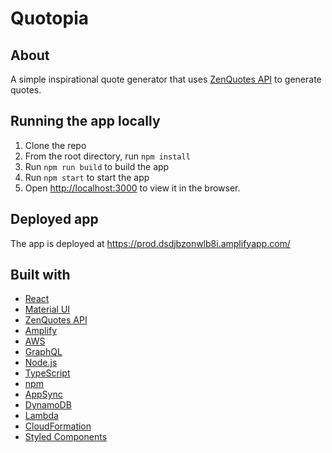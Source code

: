 # Quotopia

## About

A simple inspirational quote generator that uses
[ZenQuotes API](https://zenquotes.io/) to generate quotes.

## Running the app locally

1. Clone the repo
2. From the root directory, run `npm install`
3. Run `npm run build` to build the app
4. Run `npm start` to start the app
5. Open [http://localhost:3000](http://localhost:3000) to view it in the browser.

## Deployed app

The app is deployed at <https://prod.dsdjbzonwlb8i.amplifyapp.com/>

## Built with

- [React](https://reactjs.org/)
- [Material UI](https://material-ui.com/)
- [ZenQuotes API](https://zenquotes.io/)
- [Amplify](https://aws.amazon.com/amplify/)
- [AWS](https://aws.amazon.com/)
- [GraphQL](https://graphql.org/)
- [Node.js](https://nodejs.org/en/)
- [TypeScript](https://www.typescriptlang.org/)
- [npm](https://www.npmjs.com/)
- [AppSync](https://aws.amazon.com/appsync/)
- [DynamoDB](https://aws.amazon.com/dynamodb/)
- [Lambda](https://aws.amazon.com/lambda/)
- [CloudFormation](https://aws.amazon.com/cloudformation/)
- [Styled Components](https://styled-components.com/)
